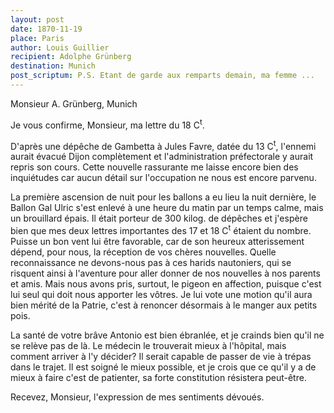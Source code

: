 ```yaml
---
layout: post
date: 1870-11-19
place: Paris
author: Louis Guillier
recipient: Adolphe Grünberg
destination: Munich
post_scriptum: P.S. Etant de garde aux remparts demain, ma femme ...
---
```


Monsieur A. Grünberg, Munich


Je vous confirme, Monsieur, ma lettre du 18 C<sup>t</sup>.

D'après une dépêche de Gambetta à Jules Favre, datée du 13 C<sup>t</sup>, l'ennemi aurait
évacué Dijon complètement et l'administration préfectorale y aurait repris son
cours.
Cette nouvelle rassurante me laisse encore bien des inquiétudes car aucun
détail sur l'occupation ne nous est encore parvenu.

La première ascension de nuit pour les ballons a eu lieu la nuit dernière, le
Ballon Gal Ulric s'est enlevé à une heure du matin par un temps calme, mais un
brouillard épais.
Il était porteur de 300 kilog. de dépêches et j'espère bien que mes deux
lettres importantes des 17 et 18 C<sup>t</sup> étaient du nombre.
Puisse un bon vent lui être favorable, car de son heureux atterissement dépend,
pour nous, la réception de vos chères nouvelles.
Quelle reconnaissance ne devons-nous pas à ces harids nautoniers, qui se
risquent ainsi à l'aventure pour aller donner de nos nouvelles à nos parents et
amis.
Mais nous avons pris, surtout, le pigeon en affection, puisque c'est lui seul
qui doit nous apporter les vôtres.
Je lui vote une motion qu'il aura bien mérité de la Patrie, c'est à renoncer
désormais à le manger aux petits pois.

La santé de votre brâve Antonio est bien ébranlée, et je crainds bien qu'il ne
se relève pas de là.
Le médecin le trouverait mieux à l'hôpital, mais comment arriver à l'y décider?
Il serait capable de passer de vie à trépas dans le trajet.
Il est soigné le mieux possible, et je crois que ce qu'il y a de mieux à faire
c'est de patienter, sa forte constitution résistera peut-être.

Recevez, Monsieur, l'expression de mes sentiments dévoués.
